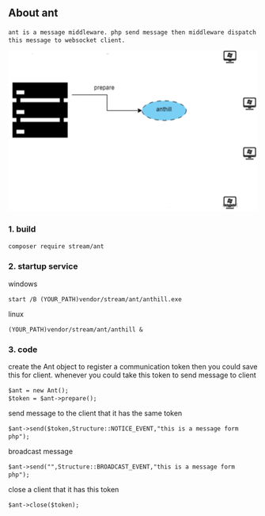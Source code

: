 ## About ant
  
    ant is a message middleware. php send message then middleware dispatch this message to websocket client.  

![example](https://github.com/ydtg1993/ant/blob/master/example/client/source/express.gif)

### 1. build

    composer require stream/ant    

### 2. startup service

windows   

    start /B (YOUR_PATH)vendor/stream/ant/anthill.exe

linux    

    (YOUR_PATH)vendor/stream/ant/anthill &

### 3. code
create the Ant object to register a communication token then you could save this for client.
whenever you could take this token to send message to client
  
    $ant = new Ant();
    $token = $ant->prepare();


send message to the client that it has the same token
    
    $ant->send($token,Structure::NOTICE_EVENT,"this is a message form php");


broadcast message 
    
    $ant->send("",Structure::BROADCAST_EVENT,"this is a message form php");


close a client that it has this token
    
    $ant->close($token);
  

